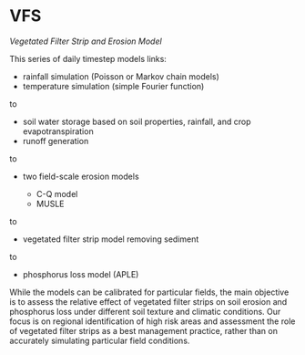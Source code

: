 # VFS

*Vegetated Filter Strip and Erosion Model*

This series of daily timestep models links:

- rainfall simulation (Poisson or Markov chain models)
- temperature simulation (simple Fourier function)

to

- soil water storage based on soil properties, rainfall, and crop evapotranspiration
- runoff generation

to

- two field-scale erosion models
 
    - C-Q model 
    - MUSLE
    
to

- vegetated filter strip model removing sediment

to 

- phosphorus loss model (APLE) 



While the models can be calibrated for particular fields, the main objective is to assess the relative effect of vegetated filter strips on soil erosion and phosphorus loss under different soil texture and climatic conditions. Our focus is on regional identification of high risk areas and assessment the role of vegetated filter strips as a best management practice, rather than on accurately simulating particular field conditions.


